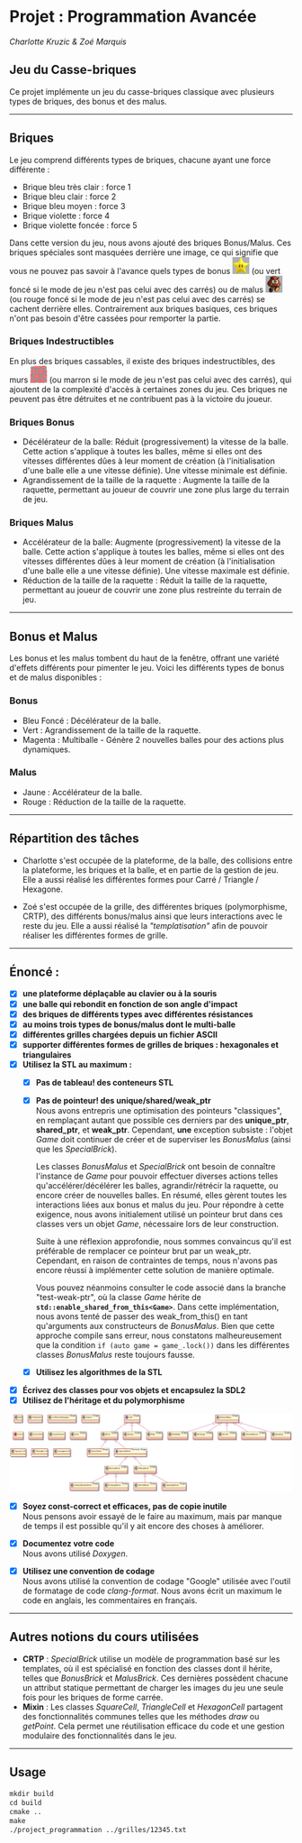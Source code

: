 # Projet : Programmation Avancée
_Charlotte Kruzic & Zoé Marquis_

## Jeu du Casse-briques
Ce projet implémente un jeu du casse-briques classique avec plusieurs types de briques, des bonus et des malus.

---
## Briques
Le jeu comprend différents types de briques, chacune ayant une force différente :

- Brique bleu très clair : force 1
- Brique bleu clair  : force 2
- Brique bleu moyen : force 3
- Brique violette : force 4
- Brique violette foncée : force 5

Dans cette version du jeu, nous avons ajouté des briques Bonus/Malus. Ces briques spéciales sont masquées derrière une image, ce qui signifie que vous ne pouvez pas savoir à l'avance quels types de bonus <img src="img/etoile.png" width="30" height="30"> (ou vert foncé si le mode de jeu n'est pas celui avec des carrés)
 ou de malus <img src="img/goomba.png" width="30" height="30"> (ou rouge foncé si le mode de jeu n'est pas celui avec des carrés)
 se cachent derrière elles. Contrairement aux briques basiques, ces briques n'ont pas besoin d'être cassées pour remporter la partie.

### Briques Indestructibles
En plus des briques cassables, il existe des briques indestructibles, des murs 
<img src="img/wall.png" width="30" height="30"> (ou marron si le mode de jeu n'est pas celui avec des carrés),  qui ajoutent de la complexité d'accès à certaines zones du jeu. Ces briques ne peuvent pas être détruites et ne contribuent pas à la victoire du joueur.

### Briques Bonus
- Décélérateur de la balle: Réduit (progressivement) la vitesse de la balle. Cette action s'applique à toutes les balles, même si elles ont des vitesses différentes dûes à leur moment de création (à l'initialisation d'une balle elle a une vitesse définie). Une vitesse minimale est définie.
- Agrandissement de la taille de la raquette : Augmente la taille de la raquette, permettant au joueur de couvrir une zone plus large du terrain de jeu.
  
### Briques Malus 
- Accélérateur de la balle: Augmente (progressivement) la vitesse de la balle. Cette action s'applique à toutes les balles, même si elles ont des vitesses différentes dûes à leur moment de création (à l'initialisation d'une balle elle a une vitesse définie). Une vitesse maximale est définie.
- Réduction de la taille de la raquette : Réduit la taille de la raquette, permettant au joueur de couvrir une zone plus restreinte du terrain de jeu.
  
--- 
## Bonus et Malus
Les bonus et les malus tombent du haut de la fenêtre, offrant une variété d'effets différents pour pimenter le jeu. Voici les différents types de bonus et de malus disponibles :

### Bonus
- Bleu Foncé : Décélérateur de la balle.
- Vert : Agrandissement de la taille de la raquette.
- Magenta : Multiballe - Génère 2 nouvelles balles pour des actions plus dynamiques.

### Malus 
- Jaune : Accélérateur de la balle.
- Rouge : Réduction de la taille de la raquette.

---
## Répartition des tâches

- Charlotte s'est occupée de la plateforme, de la balle, des collisions entre la plateforme, les briques et la balle, et en partie de la gestion de jeu. Elle a aussi réalisé les différentes formes pour Carré / Triangle / Hexagone.
  
- Zoé s'est occupée de la grille, des différentes briques (polymorphisme, CRTP), des différents bonus/malus ainsi que leurs interactions avec le reste du jeu. Elle a aussi réalisé la *"templatisation"* afin de pouvoir réaliser les différentes formes de grille.
  
----
## Énoncé : 
- [x] **une plateforme déplaçable au clavier ou à la souris**
- [x] **une balle qui rebondit en fonction de son angle d'impact**
- [x] **des briques de différents types avec différentes résistances**
- [x] **au moins trois types de bonus/malus dont le multi-balle**
- [x] **différentes grilles chargées depuis un fichier ASCII**
- [x] **supporter différentes formes de grilles de briques : hexagonales et triangulaires**
- [x] **Utilisez la STL au maximum  :**
  - [x] **Pas de tableau! des conteneurs STL**
  - [x] **Pas de pointeur! des unique/shared/weak_ptr**  
    Nous avons entrepris une optimisation des pointeurs "classiques", en remplaçant autant que possible ces derniers par des **unique_ptr**, **shared_ptr**, et **weak_ptr**. Cependant, **une** exception subsiste : l'objet *Game* doit continuer de créer et de superviser les *BonusMalus* (ainsi que les *SpecialBrick*).

    Les classes *BonusMalus* et *SpecialBrick* ont besoin de connaître l'instance de *Game* pour pouvoir effectuer diverses actions telles qu'accélérer/décélérer les balles, agrandir/rétrécir la raquette, ou encore créer de nouvelles balles. En résumé, elles gèrent toutes les interactions liées aux bonus et malus du jeu. Pour répondre à cette exigence, nous avons initialement utilisé un pointeur brut dans ces classes vers un objet *Game*, nécessaire lors de leur construction.

    Suite à une réflexion approfondie, nous sommes convaincus qu'il est préférable de remplacer ce pointeur brut par un weak_ptr. Cependant, en raison de contraintes de temps, nous n'avons pas encore réussi à implémenter cette solution de manière optimale.

    Vous pouvez néanmoins consulter le code associé dans la branche "test-weak-ptr", où la classe *Game* hérite de **`std::enable_shared_from_this<Game>`**. Dans cette implémentation, nous avons tenté de passer des weak_from_this() en tant qu'arguments aux constructeurs de *BonusMalus*. Bien que cette approche compile sans erreur, nous constatons malheureusement que la condition `if (auto game = game_.lock())` dans les différentes classes *BonusMalus* reste toujours fausse.
  - [x] **Utilisez les algorithmes de la STL**
- [x] **Écrivez des classes pour vos objets et encapsulez la SDL2**
- [x] **Utilisez de l'héritage et du polymorphisme**
<img src="diagramme.png">

- [x] **Soyez const-correct et efficaces, pas de copie inutile**  
    Nous pensons avoir essayé de le faire au maximum, mais par manque de temps il est possible qu'il y ait encore des choses à améliorer.

- [x] **Documentez votre code**  
    Nous avons utilisé *Doxygen*.
- [x] **Utilisez une convention de codage**  
     Nous avons utilisé la convention de codage "Google" utilisée avec l'outil de formatage de code *clang-format*. Nous avons écrit un maximum le code en anglais, les commentaires en français.

---
## Autres notions du cours utilisées
- **CRTP** : *SpecialBrick* utilise un modèle de programmation basé sur les templates, où il est spécialisé en fonction des classes dont il hérite, telles que *BonusBrick* et *MalusBrick*. Ces dernières possèdent chacune un attribut statique permettant de charger les images du jeu une seule fois pour les briques de forme carrée.
- **Mixin** : Les classes *SquareCell*, *TriangleCell* et *HexagonCell* partagent des fonctionnalités communes telles que les méthodes *draw* ou *getPoint*. Cela permet une réutilisation efficace du code et une gestion modulaire des fonctionnalités dans le jeu.

---
## Usage
```
mkdir build
cd build
cmake ..
make 
./project_programmation ../grilles/12345.txt
```

